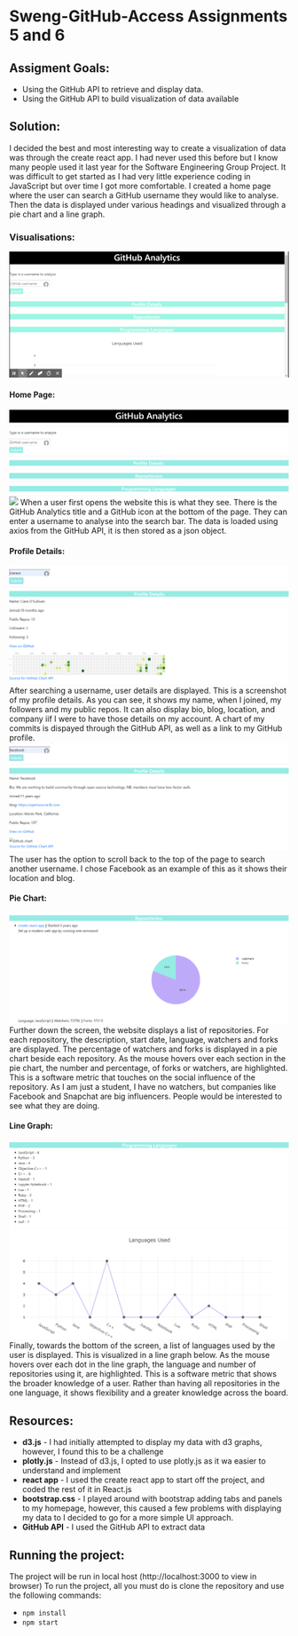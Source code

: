 # Sweng-GitHub-Access Assignments 5 and 6

## Assigment Goals:
* Using the GitHub API to retrieve and display data.
* Using the GitHub API to build visualization of data available 

## Solution:
I decided the best and most interesting way to create a visualization of data was through the create react app. I had never used this before but I know many people used it last year for the Software Engineering Group Project. It was difficult to get started as I had very little experience coding in JavaScript but over time I got more comfortable. I created a home page where the user can search a GitHub username they would like to analyse. Then the data is displayed under various headings and visualized through a pie chart and a line graph. 

### Visualisations:
![](README%20screenshots/React%20App.gif)
#### Home Page:
![](README%20screenshots/home%20page%20.png)
![](README%screenshots/facebook-1200x630.png)
When a user first opens the website this is what they see. There is the GitHub Analytics title and a GitHub icon at the bottom of the page. They can enter a username to analyse into the search bar. The data is loaded using axios from the GitHub API, it is then stored as a json object. 
#### Profile Details:
![](README%20screenshots/profile%20details.png)
After searching a username, user details are displayed. This is a screenshot of my profile details. As you can see, it shows my name, when I joined, my followers and my public repos. It can also display bio, blog, location, and company iif I were to have those details on my account. A chart of my commits is dispayed through the GitHub API, as well as a link to my GitHub profile. 
![](README%20screenshots/facebook%20profile%20details.png)
The user has the option to scroll back to the top of the page to search another username. I chose Facebook as an example of this as it shows their location and blog. 
#### Pie Chart:
![](README%20screenshots/pie%20chart.png)
Further down the screen, the website displays a list of repositories. For each repository, the description, start date, language, watchers and forks are displayed. The percentage of watchers and forks is displayed in a pie chart beside each repository. As the mouse hovers over each section in the pie chart, the number and percentage, of forks or watchers, are highlighted. This is a software metric that touches on the social influence of the repository. As I am just a student, I have no watchers, but companies like Facebook and Snapchat are big influencers. People would be interested to see what they are doing. 
#### Line Graph:
![](README%20screenshots/programming%20languages.png)
![](README%20screenshots/line%20graph.png)
Finally, towards the bottom of the screen, a list of languages used by the user is displayed. This is visualized in a line graph below. As the mouse hovers over each dot in the line graph, the language and number of repositories using it, are highlighted. This is a software metric that shows the broader knowledge of a user. Rather than having all repositories in the one language, it shows flexibility and a greater knowledge across the board.

## Resources:
* **d3.js** - I had initially attempted to display my data with d3 graphs, however, I found this to be a challenge 
* **plotly.js** - Instead of d3.js, I opted to use plotly.js as it wa easier to understand and implement
* **react app** - I used the create react app to start off the project, and coded the rest of it in React.js
* **bootstrap.css** - I played around with bootstrap adding tabs and panels to my homepage, however, this caused a few problems with displaying my data to I decided to go for a more simple UI approach. 
* **GitHub API** - I used the GitHub API to extract data 

## Running the project:
The project will be run in local host (http://localhost:3000 to view in browser) 
To run the project, all you must do is clone the repository and use the following commands:
* `npm install` 
* `npm start`

